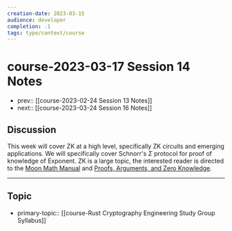 ```yaml
---
creation-date: 2023-03-15
audience: developer
completion: .1
tags: type/context/course
---
```

# course-2023-03-17 Session 14 Notes
- prev:: [[course-2023-02-24 Session 13 Notes]]
- next:: [[course-2023-03-24 Session 16 Notes]]
## Discussion
This week will cover ZK at a high level, specifically ZK circuits and emerging applications. We will specifically cover Schnorr's $\Sigma$ protocol for proof of knowledge of Exponent. ZK is a large topic, the interested reader is directed to the [Moon Math Manual](https://github.com/LeastAuthority/moonmath-manual/releases/latest/download/main-moonmath.pdf) and [Proofs, Arguments, and Zero Knowledge](https://people.cs.georgetown.edu/jthaler/ProofsArgsAndZK.pdf).

---
## Topic
- primary-topic:: [[course-Rust Cryptography Engineering Study Group Syllabus]]